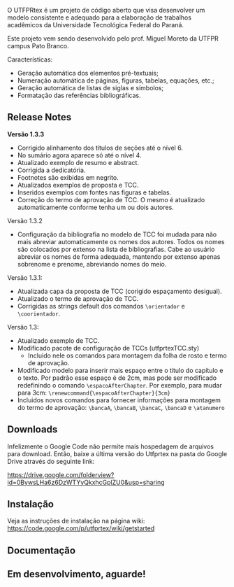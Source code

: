O UTFPRtex é um projeto de código aberto que visa desenvolver um modelo consistente e adequado para a elaboração de trabalhos acadêmicos da Universidade Tecnológica Federal do Paraná.

Este projeto vem sendo desenvolvido pelo prof. Miguel Moreto da UTFPR campus Pato Branco.


Características:

  * Geração automática dos elementos pré-textuais;
  * Numeração automática de páginas, figuras, tabelas, equações, etc.;
  * Geração automática de listas de siglas e símbolos;
  * Formatação das referências bibliográficas.

## Release Notes ##

**Versão 1.3.3**
  * Corrigido alinhamento dos títulos de seções até o nível 6.
  * No sumário agora aparece só até o nível 4.
  * Atualizado exemplo de resumo e abstract.
  * Corrigida a dedicatória.
  * Footnotes são exibidas em negrito.
  * Atualizados exemplos de proposta e TCC.
  * Inseridos exemplos com fontes nas figuras e tabelas.
  * Correção do termo de aprovação de TCC. O mesmo é atualizado automaticamente conforme tenha um ou dois autores.

Versão 1.3.2
  * Configuração da bibliografia no modelo de TCC foi mudada para não mais abreviar automaticamente os nomes dos autores. Todos os nomes são colocados por extenso na lista de bibliografias. Cabe ao usuário abreviar os nomes de forma adequada, mantendo por extenso apenas sobrenome e prenome, abreviando nomes do meio.

Versão 1.3.1:
  * Atualizada capa da proposta de TCC (corigido espaçamento desigual).
  * Atualizado o termo de aprovação de TCC.
  * Corrigidas as strings default dos comandos `\orientador` e `\coorientador`.

Versão 1.3:
  * Atualizado exemplo de TCC.
  * Modificado pacote de configuração de TCCs (utfprtexTCC.sty)
    * Incluido nele os comandos para montagem da folha de rosto e termo de aprovação.
  * Modificado modelo para inserir mais espaço entre o título do capítulo e o texto.    Por padrão esse espaço é de 2cm, mas pode ser modificado redefinindo o comando    `\espacoAfterChapter`. Por exemplo, para mudar para 3cm: `\renewcommand{\espacoAfterChapter}{3cm}`
  * Incluidos novos comandos para fornecer informações para montagem do termo de aprovação: `\bancaA`, `\bancaB`, `\bancaC`, `\bancaD` e `\atanumero`

## Downloads ##

Infelizmente o Google Code não permite mais hospedagem de arquivos para download. Então, baixe a última versão do Utfprtex na pasta do Google Drive através do seguinte link:

https://drive.google.com/folderview?id=0BywsLHa6z6DzWTYyQkxhcGplZU0&usp=sharing

## Instalação ##

Veja as instruções de instalação na página wiki:
https://code.google.com/p/utfprtex/wiki/getstarted

## Documentação ##




## Em desenvolvimento, aguarde! ##